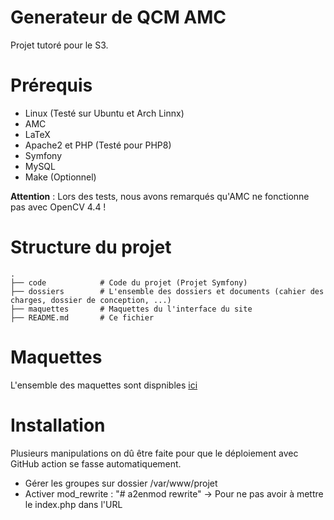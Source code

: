 # Generateur de QCM AMC

Projet tutoré pour le S3.

# Prérequis
- Linux (Testé sur Ubuntu et Arch Linnx)
- AMC 
- LaTeX
- Apache2 et PHP (Testé pour PHP8)
- Symfony
- MySQL
- Make (Optionnel) 

__Attention__ : Lors des tests, nous avons remarqués qu'AMC ne fonctionne pas avec OpenCV 4.4 !
  
# Structure du projet
```
.
├── code            # Code du projet (Projet Symfony)
├── dossiers        # L'ensemble des dossiers et documents (cahier des charges, dossier de conception, ...)
├── maquettes       # Maquettes du l'interface du site
├── README.md       # Ce fichier
```

# Maquettes
L'ensemble des maquettes sont dispnibles [ici](maquettes/README.md)

# Installation
Plusieurs manipulations on dû être faite pour que le déploiement avec GitHub action se fasse automatiquement.

- Gérer les groupes sur dossier /var/www/projet
- Activer mod\_rewrite : "# a2enmod rewrite" -> Pour ne pas avoir à mettre le index.php dans l'URL
